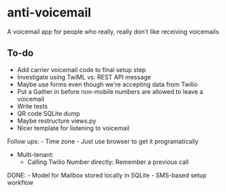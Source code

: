 # anti-voicemail
A voicemail app for people who really, really don't like receiving voicemails

## To-do

- Add carrier voicemail code to final setup step
- Investigate using TwiML <Message> vs. REST API message
- Maybe use forms even though we're accepting data from Twilio
- Put a Gather in before non-mobile numbers are allowed to leave a voicemail
- Write tests
- QR code SQLite dump
- Maybe restructure views.py
- Nicer template for listening to voicemail

Follow ups:
    - Time zone - Just use browser to get it programatically

- Multi-tenant:
    - Calling Twilio Number directly: Remember a previous call

DONE:
    - Model for Mailbox stored locally in SQLite
    - SMS-based setup workflow